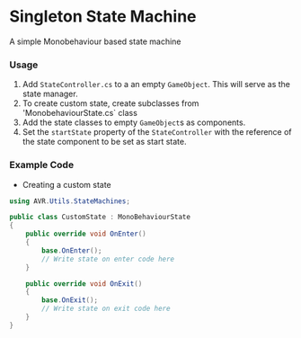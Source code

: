 # Singleton State Machine
A simple Monobehaviour based state machine

### Usage
1. Add `StateController.cs` to a an empty `GameObject`. This will serve as the state manager.
2. To create custom state, create subclasses from 'MonobehaviourState.cs` class
3. Add the state classes to empty `GameObject`s as components.
4. Set the `startState` property of the `StateController` with the reference of the state component to be set as start state.


### Example Code

- Creating a custom state
```C#
using AVR.Utils.StateMachines;

public class CustomState : MonoBehaviourState
{
    public override void OnEnter()
    {
        base.OnEnter();
        // Write state on enter code here
    }

    public override void OnExit()
    {
        base.OnExit();
        // Write state on exit code here
    }
}
```
